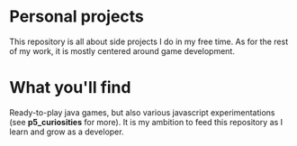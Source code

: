 # Personal projects
This repository is all about side projects I do in my free time. As for the rest of my work, it is mostly centered around game development.

# What you'll find
Ready-to-play java games, but also various javascript experimentations (see **p5_curiosities** for more). It is my ambition to feed this repository as I learn and grow as a developer.
